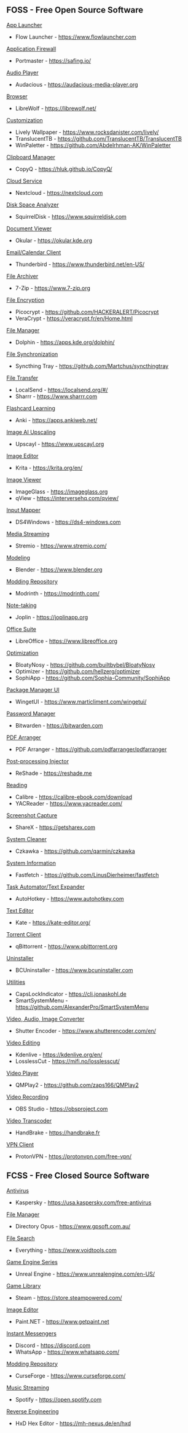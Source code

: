 ## FOSS - Free Open Source Software
<ins>App Launcher</ins>
- Flow Launcher - https://www.flowlauncher.com 

<ins>Application Firewall</ins>
- Portmaster - https://safing.io/ 

<ins>Audio Player</ins>
- Audacious - https://audacious-media-player.org

<ins>Browser</ins>
- LibreWolf - https://librewolf.net/

<ins>Customization</ins>
- Lively Wallpaper - https://www.rocksdanister.com/lively/
- TranslucentTB - https://github.com/TranslucentTB/TranslucentTB 
- WinPaletter - https://github.com/Abdelrhman-AK/WinPaletter

<ins>Clipboard Manager</ins>
- CopyQ - https://hluk.github.io/CopyQ/

<ins>Cloud Service</ins>
- Nextcloud - https://nextcloud.com

<ins>Disk Space Analyzer</ins>
- SquirrelDisk - https://www.squirreldisk.com

<ins>Document Viewer</ins>
- Okular - https://okular.kde.org 

<ins>Email/Calendar Client</ins>
- Thunderbird - https://www.thunderbird.net/en-US/ 

<ins>File Archiver</ins>
- 7-Zip - https://www.7-zip.org 

<ins>File Encryption</ins>
- Picocrypt - https://github.com/HACKERALERT/Picocrypt 
- VeraCrypt - https://veracrypt.fr/en/Home.html 

<ins>File Manager</ins>
- Dolphin - https://apps.kde.org/dolphin/

<ins>File Synchronization</ins>
- Syncthing Tray - https://github.com/Martchus/syncthingtray

<ins>File Transfer</ins>
- LocalSend - https://localsend.org/#/ 
- Sharrr - https://www.sharrr.com

<ins>Flashcard Learning</ins>
- Anki - https://apps.ankiweb.net/ 

<ins>Image AI Upscaling</ins>
- Upscayl - https://www.upscayl.org 

<ins>Image Editor</ins>
- Krita - https://krita.org/en/ 

<ins>Image Viewer</ins>
- ImageGlass - https://imageglass.org 
- qView - https://interversehq.com/qview/

<ins>Input Mapper</ins>
- DS4Windows - https://ds4-windows.com 

<ins>Media Streaming</ins>
- Stremio - https://www.stremio.com/ 

<ins>Modeling</ins>
- Blender - https://www.blender.org 

<ins>Modding Repository</ins>
- Modrinth - https://modrinth.com/

<ins>Note-taking</ins>
- Joplin - https://joplinapp.org 

<ins>Office Suite</ins>
- LibreOffice - https://www.libreoffice.org 

<ins>Optimization</ins>
- BloatyNosy - https://github.com/builtbybel/BloatyNosy 
- Optimizer - https://github.com/hellzerg/optimizer 
- SophiApp - https://github.com/Sophia-Community/SophiApp 

<ins>Package Manager UI</ins>
- WingetUI - https://www.marticliment.com/wingetui/ 

<ins>Password Manager</ins>
- Bitwarden - https://bitwarden.com 

<ins>PDF Arranger</ins>
- PDF Arranger - https://github.com/pdfarranger/pdfarranger

<ins>Post-processing Injector</ins>
- ReShade - https://reshade.me

<ins>Reading</ins>
- Calibre - https://calibre-ebook.com/download 
- YACReader - https://www.yacreader.com/

<ins>Screenshot Capture</ins>
- ShareX - https://getsharex.com 

<ins>System Cleaner</ins>
- Czkawka - https://github.com/qarmin/czkawka 

<ins>System Information</ins>
- Fastfetch - https://github.com/LinusDierheimer/fastfetch

<ins>Task Automator/Text Expander</ins>
- AutoHotkey - https://www.autohotkey.com 

<ins>Text Editor</ins>
- Kate - https://kate-editor.org/

<ins>Torrent Client</ins>
- qBittorrent - https://www.qbittorrent.org 

<ins>Uninstaller</ins>
- BCUninstaller - https://www.bcuninstaller.com 

<ins>Utilities</ins>
- CapsLockIndicator - https://cli.jonaskohl.de
- SmartSystemMenu - https://github.com/AlexanderPro/SmartSystemMenu 

<ins>Video, Audio, Image Converter</ins>
- Shutter Encoder - https://www.shutterencoder.com/en/ 

<ins>Video Editing</ins>
- Kdenlive - https://kdenlive.org/en/ 
- LosslessCut - https://mifi.no/losslesscut/ 

<ins>Video Player</ins>
- QMPlay2 - https://github.com/zaps166/QMPlay2

<ins>Video Recording</ins>
- OBS Studio - https://obsproject.com 

<ins>Video Transcoder</ins>
- HandBrake - https://handbrake.fr 

<ins>VPN Client</ins>
- ProtonVPN - https://protonvpn.com/free-vpn/ 

## FCSS - Free Closed Source Software
<ins>Antivirus</ins>
- Kaspersky - https://usa.kaspersky.com/free-antivirus

<ins>File Manager </ins>
- Directory Opus - https://www.gpsoft.com.au/

<ins>File Search</ins>
- Everything - https://www.voidtools.com 

<ins>Game Engine Series</ins>
- Unreal Engine - https://www.unrealengine.com/en-US/ 

<ins>Game Library</ins>
- Steam - https://store.steampowered.com/

<ins>Image Editor</ins>
- Paint.NET - https://www.getpaint.net  

<ins>Instant Messengers</ins>
- Discord - https://discord.com
- WhatsApp - https://www.whatsapp.com/

<ins>Modding Repository</ins>
- CurseForge - https://www.curseforge.com/

<ins>Music Streaming</ins>
- Spotify - https://open.spotify.com 

<ins>Reverse Engineering</ins>
- HxD Hex Editor - https://mh-nexus.de/en/hxd


